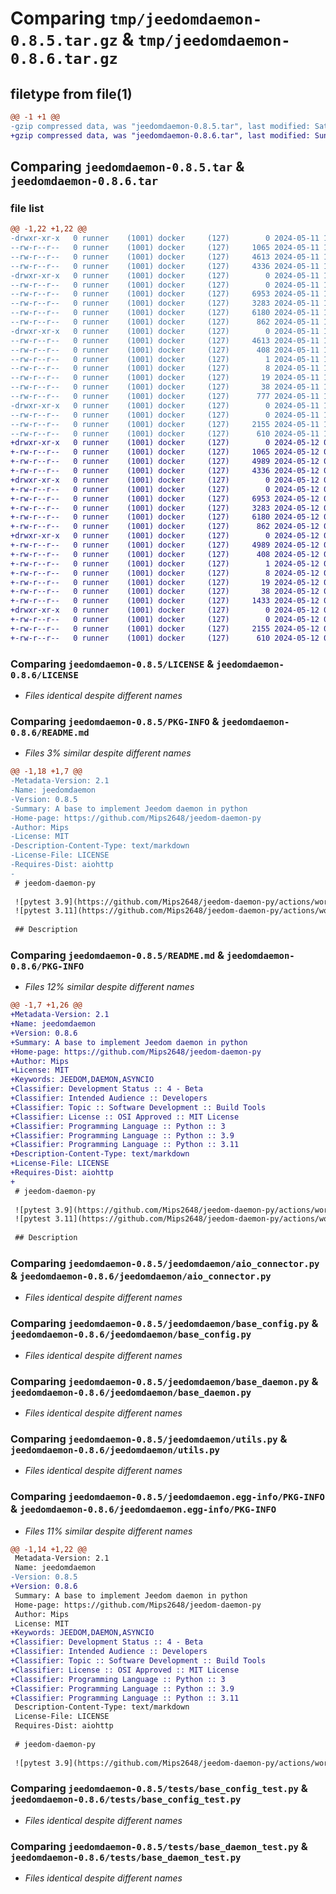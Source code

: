 # Comparing `tmp/jeedomdaemon-0.8.5.tar.gz` & `tmp/jeedomdaemon-0.8.6.tar.gz`

## filetype from file(1)

```diff
@@ -1 +1 @@
-gzip compressed data, was "jeedomdaemon-0.8.5.tar", last modified: Sat May 11 15:38:27 2024, max compression
+gzip compressed data, was "jeedomdaemon-0.8.6.tar", last modified: Sun May 12 08:15:29 2024, max compression
```

## Comparing `jeedomdaemon-0.8.5.tar` & `jeedomdaemon-0.8.6.tar`

### file list

```diff
@@ -1,22 +1,22 @@
-drwxr-xr-x   0 runner    (1001) docker     (127)        0 2024-05-11 15:38:27.808137 jeedomdaemon-0.8.5/
--rw-r--r--   0 runner    (1001) docker     (127)     1065 2024-05-11 15:38:23.000000 jeedomdaemon-0.8.5/LICENSE
--rw-r--r--   0 runner    (1001) docker     (127)     4613 2024-05-11 15:38:27.804137 jeedomdaemon-0.8.5/PKG-INFO
--rw-r--r--   0 runner    (1001) docker     (127)     4336 2024-05-11 15:38:23.000000 jeedomdaemon-0.8.5/README.md
-drwxr-xr-x   0 runner    (1001) docker     (127)        0 2024-05-11 15:38:27.804137 jeedomdaemon-0.8.5/jeedomdaemon/
--rw-r--r--   0 runner    (1001) docker     (127)        0 2024-05-11 15:38:23.000000 jeedomdaemon-0.8.5/jeedomdaemon/__init__.py
--rw-r--r--   0 runner    (1001) docker     (127)     6953 2024-05-11 15:38:23.000000 jeedomdaemon-0.8.5/jeedomdaemon/aio_connector.py
--rw-r--r--   0 runner    (1001) docker     (127)     3283 2024-05-11 15:38:23.000000 jeedomdaemon-0.8.5/jeedomdaemon/base_config.py
--rw-r--r--   0 runner    (1001) docker     (127)     6180 2024-05-11 15:38:23.000000 jeedomdaemon-0.8.5/jeedomdaemon/base_daemon.py
--rw-r--r--   0 runner    (1001) docker     (127)      862 2024-05-11 15:38:23.000000 jeedomdaemon-0.8.5/jeedomdaemon/utils.py
-drwxr-xr-x   0 runner    (1001) docker     (127)        0 2024-05-11 15:38:27.804137 jeedomdaemon-0.8.5/jeedomdaemon.egg-info/
--rw-r--r--   0 runner    (1001) docker     (127)     4613 2024-05-11 15:38:27.000000 jeedomdaemon-0.8.5/jeedomdaemon.egg-info/PKG-INFO
--rw-r--r--   0 runner    (1001) docker     (127)      408 2024-05-11 15:38:27.000000 jeedomdaemon-0.8.5/jeedomdaemon.egg-info/SOURCES.txt
--rw-r--r--   0 runner    (1001) docker     (127)        1 2024-05-11 15:38:27.000000 jeedomdaemon-0.8.5/jeedomdaemon.egg-info/dependency_links.txt
--rw-r--r--   0 runner    (1001) docker     (127)        8 2024-05-11 15:38:27.000000 jeedomdaemon-0.8.5/jeedomdaemon.egg-info/requires.txt
--rw-r--r--   0 runner    (1001) docker     (127)       19 2024-05-11 15:38:27.000000 jeedomdaemon-0.8.5/jeedomdaemon.egg-info/top_level.txt
--rw-r--r--   0 runner    (1001) docker     (127)       38 2024-05-11 15:38:27.808137 jeedomdaemon-0.8.5/setup.cfg
--rw-r--r--   0 runner    (1001) docker     (127)      777 2024-05-11 15:38:23.000000 jeedomdaemon-0.8.5/setup.py
-drwxr-xr-x   0 runner    (1001) docker     (127)        0 2024-05-11 15:38:27.804137 jeedomdaemon-0.8.5/tests/
--rw-r--r--   0 runner    (1001) docker     (127)        0 2024-05-11 15:38:23.000000 jeedomdaemon-0.8.5/tests/__init__.py
--rw-r--r--   0 runner    (1001) docker     (127)     2155 2024-05-11 15:38:23.000000 jeedomdaemon-0.8.5/tests/base_config_test.py
--rw-r--r--   0 runner    (1001) docker     (127)      610 2024-05-11 15:38:23.000000 jeedomdaemon-0.8.5/tests/base_daemon_test.py
+drwxr-xr-x   0 runner    (1001) docker     (127)        0 2024-05-12 08:15:29.206172 jeedomdaemon-0.8.6/
+-rw-r--r--   0 runner    (1001) docker     (127)     1065 2024-05-12 08:15:20.000000 jeedomdaemon-0.8.6/LICENSE
+-rw-r--r--   0 runner    (1001) docker     (127)     4989 2024-05-12 08:15:29.202172 jeedomdaemon-0.8.6/PKG-INFO
+-rw-r--r--   0 runner    (1001) docker     (127)     4336 2024-05-12 08:15:20.000000 jeedomdaemon-0.8.6/README.md
+drwxr-xr-x   0 runner    (1001) docker     (127)        0 2024-05-12 08:15:29.202172 jeedomdaemon-0.8.6/jeedomdaemon/
+-rw-r--r--   0 runner    (1001) docker     (127)        0 2024-05-12 08:15:20.000000 jeedomdaemon-0.8.6/jeedomdaemon/__init__.py
+-rw-r--r--   0 runner    (1001) docker     (127)     6953 2024-05-12 08:15:20.000000 jeedomdaemon-0.8.6/jeedomdaemon/aio_connector.py
+-rw-r--r--   0 runner    (1001) docker     (127)     3283 2024-05-12 08:15:20.000000 jeedomdaemon-0.8.6/jeedomdaemon/base_config.py
+-rw-r--r--   0 runner    (1001) docker     (127)     6180 2024-05-12 08:15:20.000000 jeedomdaemon-0.8.6/jeedomdaemon/base_daemon.py
+-rw-r--r--   0 runner    (1001) docker     (127)      862 2024-05-12 08:15:20.000000 jeedomdaemon-0.8.6/jeedomdaemon/utils.py
+drwxr-xr-x   0 runner    (1001) docker     (127)        0 2024-05-12 08:15:29.202172 jeedomdaemon-0.8.6/jeedomdaemon.egg-info/
+-rw-r--r--   0 runner    (1001) docker     (127)     4989 2024-05-12 08:15:29.000000 jeedomdaemon-0.8.6/jeedomdaemon.egg-info/PKG-INFO
+-rw-r--r--   0 runner    (1001) docker     (127)      408 2024-05-12 08:15:29.000000 jeedomdaemon-0.8.6/jeedomdaemon.egg-info/SOURCES.txt
+-rw-r--r--   0 runner    (1001) docker     (127)        1 2024-05-12 08:15:29.000000 jeedomdaemon-0.8.6/jeedomdaemon.egg-info/dependency_links.txt
+-rw-r--r--   0 runner    (1001) docker     (127)        8 2024-05-12 08:15:29.000000 jeedomdaemon-0.8.6/jeedomdaemon.egg-info/requires.txt
+-rw-r--r--   0 runner    (1001) docker     (127)       19 2024-05-12 08:15:29.000000 jeedomdaemon-0.8.6/jeedomdaemon.egg-info/top_level.txt
+-rw-r--r--   0 runner    (1001) docker     (127)       38 2024-05-12 08:15:29.206172 jeedomdaemon-0.8.6/setup.cfg
+-rw-r--r--   0 runner    (1001) docker     (127)     1433 2024-05-12 08:15:20.000000 jeedomdaemon-0.8.6/setup.py
+drwxr-xr-x   0 runner    (1001) docker     (127)        0 2024-05-12 08:15:29.202172 jeedomdaemon-0.8.6/tests/
+-rw-r--r--   0 runner    (1001) docker     (127)        0 2024-05-12 08:15:20.000000 jeedomdaemon-0.8.6/tests/__init__.py
+-rw-r--r--   0 runner    (1001) docker     (127)     2155 2024-05-12 08:15:20.000000 jeedomdaemon-0.8.6/tests/base_config_test.py
+-rw-r--r--   0 runner    (1001) docker     (127)      610 2024-05-12 08:15:20.000000 jeedomdaemon-0.8.6/tests/base_daemon_test.py
```

### Comparing `jeedomdaemon-0.8.5/LICENSE` & `jeedomdaemon-0.8.6/LICENSE`

 * *Files identical despite different names*

### Comparing `jeedomdaemon-0.8.5/PKG-INFO` & `jeedomdaemon-0.8.6/README.md`

 * *Files 3% similar despite different names*

```diff
@@ -1,18 +1,7 @@
-Metadata-Version: 2.1
-Name: jeedomdaemon
-Version: 0.8.5
-Summary: A base to implement Jeedom daemon in python
-Home-page: https://github.com/Mips2648/jeedom-daemon-py
-Author: Mips
-License: MIT
-Description-Content-Type: text/markdown
-License-File: LICENSE
-Requires-Dist: aiohttp
-
 # jeedom-daemon-py
 
 ![pytest 3.9](https://github.com/Mips2648/jeedom-daemon-py/actions/workflows/pytest-3.9.yml/badge.svg)
 ![pytest 3.11](https://github.com/Mips2648/jeedom-daemon-py/actions/workflows/pytest-3.11.yml/badge.svg)
 
 ## Description
```

### Comparing `jeedomdaemon-0.8.5/README.md` & `jeedomdaemon-0.8.6/PKG-INFO`

 * *Files 12% similar despite different names*

```diff
@@ -1,7 +1,26 @@
+Metadata-Version: 2.1
+Name: jeedomdaemon
+Version: 0.8.6
+Summary: A base to implement Jeedom daemon in python
+Home-page: https://github.com/Mips2648/jeedom-daemon-py
+Author: Mips
+License: MIT
+Keywords: JEEDOM,DAEMON,ASYNCIO
+Classifier: Development Status :: 4 - Beta
+Classifier: Intended Audience :: Developers
+Classifier: Topic :: Software Development :: Build Tools
+Classifier: License :: OSI Approved :: MIT License
+Classifier: Programming Language :: Python :: 3
+Classifier: Programming Language :: Python :: 3.9
+Classifier: Programming Language :: Python :: 3.11
+Description-Content-Type: text/markdown
+License-File: LICENSE
+Requires-Dist: aiohttp
+
 # jeedom-daemon-py
 
 ![pytest 3.9](https://github.com/Mips2648/jeedom-daemon-py/actions/workflows/pytest-3.9.yml/badge.svg)
 ![pytest 3.11](https://github.com/Mips2648/jeedom-daemon-py/actions/workflows/pytest-3.11.yml/badge.svg)
 
 ## Description
```

### Comparing `jeedomdaemon-0.8.5/jeedomdaemon/aio_connector.py` & `jeedomdaemon-0.8.6/jeedomdaemon/aio_connector.py`

 * *Files identical despite different names*

### Comparing `jeedomdaemon-0.8.5/jeedomdaemon/base_config.py` & `jeedomdaemon-0.8.6/jeedomdaemon/base_config.py`

 * *Files identical despite different names*

### Comparing `jeedomdaemon-0.8.5/jeedomdaemon/base_daemon.py` & `jeedomdaemon-0.8.6/jeedomdaemon/base_daemon.py`

 * *Files identical despite different names*

### Comparing `jeedomdaemon-0.8.5/jeedomdaemon/utils.py` & `jeedomdaemon-0.8.6/jeedomdaemon/utils.py`

 * *Files identical despite different names*

### Comparing `jeedomdaemon-0.8.5/jeedomdaemon.egg-info/PKG-INFO` & `jeedomdaemon-0.8.6/jeedomdaemon.egg-info/PKG-INFO`

 * *Files 11% similar despite different names*

```diff
@@ -1,14 +1,22 @@
 Metadata-Version: 2.1
 Name: jeedomdaemon
-Version: 0.8.5
+Version: 0.8.6
 Summary: A base to implement Jeedom daemon in python
 Home-page: https://github.com/Mips2648/jeedom-daemon-py
 Author: Mips
 License: MIT
+Keywords: JEEDOM,DAEMON,ASYNCIO
+Classifier: Development Status :: 4 - Beta
+Classifier: Intended Audience :: Developers
+Classifier: Topic :: Software Development :: Build Tools
+Classifier: License :: OSI Approved :: MIT License
+Classifier: Programming Language :: Python :: 3
+Classifier: Programming Language :: Python :: 3.9
+Classifier: Programming Language :: Python :: 3.11
 Description-Content-Type: text/markdown
 License-File: LICENSE
 Requires-Dist: aiohttp
 
 # jeedom-daemon-py
 
 ![pytest 3.9](https://github.com/Mips2648/jeedom-daemon-py/actions/workflows/pytest-3.9.yml/badge.svg)
```

### Comparing `jeedomdaemon-0.8.5/tests/base_config_test.py` & `jeedomdaemon-0.8.6/tests/base_config_test.py`

 * *Files identical despite different names*

### Comparing `jeedomdaemon-0.8.5/tests/base_daemon_test.py` & `jeedomdaemon-0.8.6/tests/base_daemon_test.py`

 * *Files identical despite different names*

